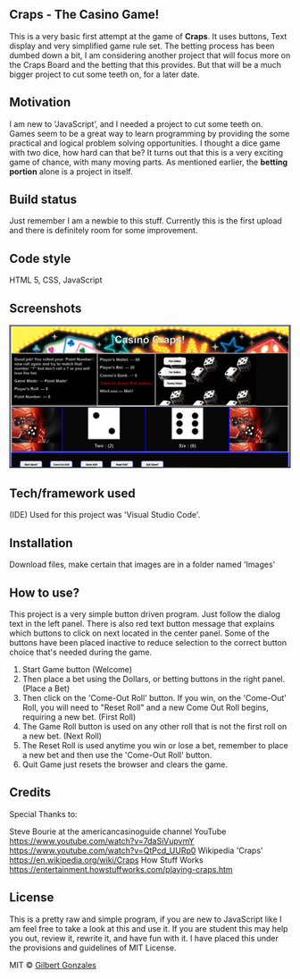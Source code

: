 ## Craps - The Casino Game!

This is a very basic first attempt at the game of **Craps**. It uses buttons, Text display and very simplified game rule set. 
The betting process has been dumbed down a bit, I am considering another project that will focus more on the Craps Board and the betting that this provides. 
But that will be a much bigger project to cut some teeth on, for a later date. 

## Motivation

I am new to ‘JavaScript’, and I needed a project to cut some teeth on. Games seem to be a great way to learn programming by providing the some practical and logical problem solving opportunities. 
I thought a dice game with two dice, how hard can that be?  It turns out that this is a very exciting game of chance, with many moving parts. As mentioned earlier, the **betting portion** alone is a project in itself. 

## Build status

Just remember I am a newbie to this stuff. Currently this is the first upload and there is definitely room for some improvement. 

## Code style

HTML 5, CSS, JavaScript  
 
## Screenshots
![](Images/screenShot.png)

## Tech/framework used

(IDE) Used for this project was 'Visual Studio Code'.

## Installation

Download files, make certain that images are in a folder named 'Images'

## How to use?

This project is a very simple button driven program. Just follow the dialog text in the left panel. There is also red text button message that explains which buttons to click on next located in the center panel. 
Some of the buttons have been placed inactive to reduce selection to the correct button choice that's needed during the game.

1. Start Game button (Welcome)
2. Then place a bet using the Dollars, or betting buttons in the right panel.  (Place a Bet)
3. Then click on the 'Come-Out Roll' button. If you win, on the 'Come-Out' Roll, you will need to "Reset Roll" and a new Come Out Roll begins, requiring a new bet. (First Roll)
4. The Game Roll button is used on any other roll that is not the first roll on a new bet. (Next Roll)
5. The Reset Roll is used anytime you win or lose a bet, remember to place a new bet and then use the 'Come-Out Roll' button.
6. Quit Game just resets the browser and clears the game.


## Credits

Special Thanks to:

Steve Bourie at the americancasinoguide channel YouTube https://www.youtube.com/watch?v=7daSiVupvmY https://www.youtube.com/watch?v=QtPcd_UURp0
Wikipedia 'Craps'  https://en.wikipedia.org/wiki/Craps 
How Stuff Works https://entertainment.howstuffworks.com/playing-craps.htm

## License

This is a pretty raw and simple program, if you are new to JavaScript like I am feel free to take a look at this and use it. If you are student this may help you out, review it, rewrite it, and have fun with it. I have placed this under the provisions and guidelines of MIT License. 

MIT © [Gilbert Gonzales]()
